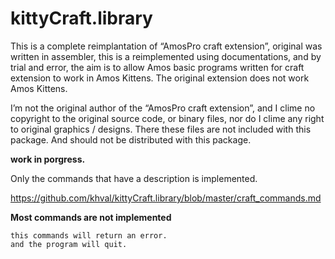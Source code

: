 # kittyCraft.library

This is a complete reimplantation of “AmosPro craft extension”, original was written in assembler, 
this is a reimplemented using documentations, and by trial and error, the aim is to allow Amos basic programs written for craft extension to work in Amos Kittens. The original extension does not work Amos Kittens.

I’m not the original author of the “AmosPro craft extension”, and I clime no copyright to the original source code, or binary files, nor do I clime any right to original graphics / designs. There these files are not included with this package. And should not be distributed with this package.

**work in porgress.**

Only the commands that have a description is implemented.

https://github.com/khval/kittyCraft.library/blob/master/craft_commands.md

**Most commands are not implemented**

	this commands will return an error.
	and the program will quit.

